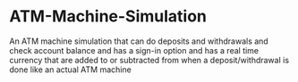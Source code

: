 # ATM-Machine-Simulation
An ATM machine simulation that can do deposits and withdrawals and check account balance and has a sign-in option and has a real time currency that are added to or subtracted from when a deposit/withdrawal is done like an actual ATM machine 
